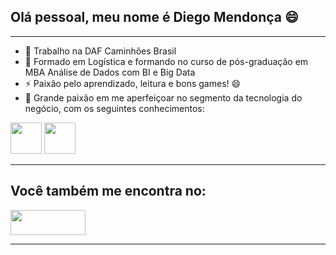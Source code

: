 ## Olá pessoal, meu nome é Diego Mendonça 😄
<hr>
<ul>
<li>🔭 Trabalho na DAF Caminhões Brasil</li>
<li>🌱 Formado em Logística e formando no curso de pós-graduação em MBA Análise de Dados com BI e Big Data</li>
<li>⚡ Paixão pelo aprendizado, leitura e bons games! 😄</li>
<li>💬 Grande paixão em me aperfeiçoar no segmento da tecnologia do negócio, com os seguintes conhecimentos:</li>
</ul>
<div display="inline">
  <img width="50" height="50" src="https://cdn.jsdelivr.net/gh/devicons/devicon/icons/python/python-original.svg" />
  <img width="50" height="50" src="https://cdn.jsdelivr.net/gh/devicons/devicon/icons/postgresql/postgresql-original.svg" />
</div>    
<hr>
<h2>Você também me encontra no:</h2> 
<a href="https://www.linkedin.com/in/diego-mendon%C3%A7a-481756111/">
  <img width="120" height="40" src="https://img.shields.io/badge/linkedin-%230077B5.svg?style=for-the-badge&logo=linkedin&logoColor=white" />
</a>
<hr>
